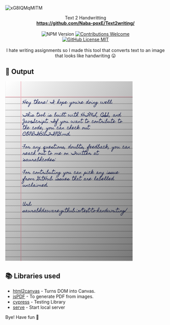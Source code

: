 ![xG8IQMqMITM](https://user-images.githubusercontent.com/49324233/121053742-6323fc00-c7db-11eb-83c9-b8fd15eae0ff.png)
<p align="center">
  Text 2 Handwritting
<br/><b><a href="https://github.com/Naba-poxE/Text2writing/">https://github.com/Naba-poxE/Text2writing/</a></b><br/><br/><img alt="NPM Version" src="https://img.shields.io/github/package-json/v/saurabhdaware/text-to-handwriting?style=for-the-badge&labelColor=black&logo=npm&color=darkred" /> <a href="#contributing"><img alt="Contributions Welcome" src="https://img.shields.io/badge/contributions-welcome-brightgreen?style=for-the-badge&labelColor=black&logo=github"></a> <br/><a href="https://github.com/Naba-poxE/Text2writing/blob/master/LICENSE"> <img alt="GitHub License MIT" src="https://img.shields.io/github/license/saurabhdaware/text-to-handwriting?style=for-the-badge&labelColor=black&logo=github"> </a><br/><br/> I hate writing assignments so I made this tool that converts text to an image that looks like handwriting 😛
</p>


## 🌠 Output

<img width="400" alt="Sample image of output" src="sample.jpeg" />

## 📚 Libraries used

- [html2canvas](https://github.com/niklasvh/html2canvas) - Turns DOM into Canvas.
- [jsPDF](https://github.com/MrRio/jsPDF) - To generate PDF from images.
- [cypress](https://github.com/cypress-io/cypress) - Testing Library
- [serve](https://github.com/zeit/serve) - Start local server

Bye!
Have fun 🦄
